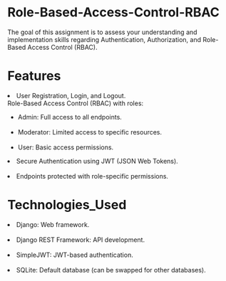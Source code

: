 # Role-Based-Access-Control-RBAC
The goal of this assignment is to assess your understanding and implementation skills regarding Authentication, Authorization, and Role-Based Access Control (RBAC).

# Features <br>
<li>User Registration, Login, and Logout.<br>
Role-Based Access Control (RBAC) with roles:</li>
<ul><li>Admin: Full access to all endpoints.</li><br>
<li>Moderator: Limited access to specific resources.</li><br>
<li>User: Basic access permissions.</li></ul>
<li>Secure Authentication using JWT (JSON Web Tokens).</li> <br>
<li>Endpoints protected with role-specific permissions.</li>

# Technologies_Used <br>
<li>Django: Web framework.</li><br>
<li>Django REST Framework: API development.</li><br>
<li>SimpleJWT: JWT-based authentication.</li><br>
<li>SQLite: Default database (can be swapped for other databases).</li>
